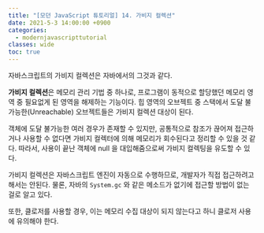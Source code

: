 ```yaml
---
title: "[모던 JavaScript 튜토리얼] 14. 가비지 컬렉션"
date: 2021-5-3 14:00:00 +0900
categories:
  - modernjavascripttutorial
classes: wide
toc: true
---
```


자바스크립트의 가비지 컬렉션은 자바에서의 그것과 같다.

**가비지 컬렉션**은 메모리 관리 기법 중 하나로, 프로그램이 동적으로 할당했던 메모리 영역 중 필요없게 된 영역을 해제하는 기능이다. 힙 영역의 오브젝트 중 스택에서 도달 불가능한(Unreachable) 오브젝트들은 가비지 컬렉션 대상이 된다.

객체에 도달 불가능한 여러 경우가 존재할 수 있지만, 공통적으로 참조가 끊어져 접근하거나 사용할 수 없다면 가비지 컬렉터에 의해 메모리가 회수된다고 정리할 수 있을 것 같다. 따라서, 사용이 끝난 객체에 null 을 대입해줌으로써 가비지 컬렉팅을 유도할 수 있다.

가비지 컬렉션은 자바스크립트 엔진이 자동으로 수행하므로, 개발자가 직접 접근하려고 해서는 안된다. 물론, 자바의 `System.gc` 와 같은 메소드가 없기에 접근할 방법이 없는 걸로 알고 있다.

또한, 클로저를 사용할 경우, 이는 메모리 수집 대상이 되지 않는다고 하니 클로저 사용에 유의해야 한다.